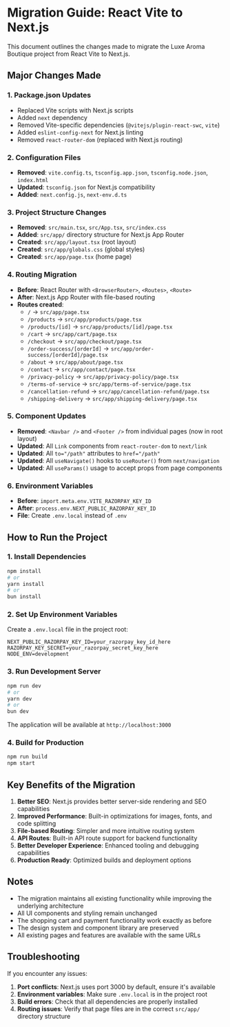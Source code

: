 # Migration Guide: React Vite to Next.js

This document outlines the changes made to migrate the Luxe Aroma Boutique project from React Vite to Next.js.

## Major Changes Made

### 1. Package.json Updates
- Replaced Vite scripts with Next.js scripts
- Added `next` dependency
- Removed Vite-specific dependencies (`@vitejs/plugin-react-swc`, `vite`)
- Added `eslint-config-next` for Next.js linting
- Removed `react-router-dom` (replaced with Next.js routing)

### 2. Configuration Files
- **Removed**: `vite.config.ts`, `tsconfig.app.json`, `tsconfig.node.json`, `index.html`
- **Updated**: `tsconfig.json` for Next.js compatibility
- **Added**: `next.config.js`, `next-env.d.ts`

### 3. Project Structure Changes
- **Removed**: `src/main.tsx`, `src/App.tsx`, `src/index.css`
- **Added**: `src/app/` directory structure for Next.js App Router
- **Created**: `src/app/layout.tsx` (root layout)
- **Created**: `src/app/globals.css` (global styles)
- **Created**: `src/app/page.tsx` (home page)

### 4. Routing Migration
- **Before**: React Router with `<BrowserRouter>`, `<Routes>`, `<Route>`
- **After**: Next.js App Router with file-based routing
- **Routes created**:
  - `/` → `src/app/page.tsx`
  - `/products` → `src/app/products/page.tsx`
  - `/products/[id]` → `src/app/products/[id]/page.tsx`
  - `/cart` → `src/app/cart/page.tsx`
  - `/checkout` → `src/app/checkout/page.tsx`
  - `/order-success/[orderId]` → `src/app/order-success/[orderId]/page.tsx`
  - `/about` → `src/app/about/page.tsx`
  - `/contact` → `src/app/contact/page.tsx`
  - `/privacy-policy` → `src/app/privacy-policy/page.tsx`
  - `/terms-of-service` → `src/app/terms-of-service/page.tsx`
  - `/cancellation-refund` → `src/app/cancellation-refund/page.tsx`
  - `/shipping-delivery` → `src/app/shipping-delivery/page.tsx`

### 5. Component Updates
- **Removed**: `<Navbar />` and `<Footer />` from individual pages (now in root layout)
- **Updated**: All `Link` components from `react-router-dom` to `next/link`
- **Updated**: All `to="/path"` attributes to `href="/path"`
- **Updated**: All `useNavigate()` hooks to `useRouter()` from `next/navigation`
- **Updated**: All `useParams()` usage to accept props from page components

### 6. Environment Variables
- **Before**: `import.meta.env.VITE_RAZORPAY_KEY_ID`
- **After**: `process.env.NEXT_PUBLIC_RAZORPAY_KEY_ID`
- **File**: Create `.env.local` instead of `.env`

## How to Run the Project

### 1. Install Dependencies
```bash
npm install
# or
yarn install
# or
bun install
```

### 2. Set Up Environment Variables
Create a `.env.local` file in the project root:
```env
NEXT_PUBLIC_RAZORPAY_KEY_ID=your_razorpay_key_id_here
RAZORPAY_KEY_SECRET=your_razorpay_secret_key_here
NODE_ENV=development
```

### 3. Run Development Server
```bash
npm run dev
# or
yarn dev
# or
bun dev
```

The application will be available at `http://localhost:3000`

### 4. Build for Production
```bash
npm run build
npm start
```

## Key Benefits of the Migration

1. **Better SEO**: Next.js provides better server-side rendering and SEO capabilities
2. **Improved Performance**: Built-in optimizations for images, fonts, and code splitting
3. **File-based Routing**: Simpler and more intuitive routing system
4. **API Routes**: Built-in API route support for backend functionality
5. **Better Developer Experience**: Enhanced tooling and debugging capabilities
6. **Production Ready**: Optimized builds and deployment options

## Notes

- The migration maintains all existing functionality while improving the underlying architecture
- All UI components and styling remain unchanged
- The shopping cart and payment functionality work exactly as before
- The design system and component library are preserved
- All existing pages and features are available with the same URLs

## Troubleshooting

If you encounter any issues:

1. **Port conflicts**: Next.js uses port 3000 by default, ensure it's available
2. **Environment variables**: Make sure `.env.local` is in the project root
3. **Build errors**: Check that all dependencies are properly installed
4. **Routing issues**: Verify that page files are in the correct `src/app/` directory structure 